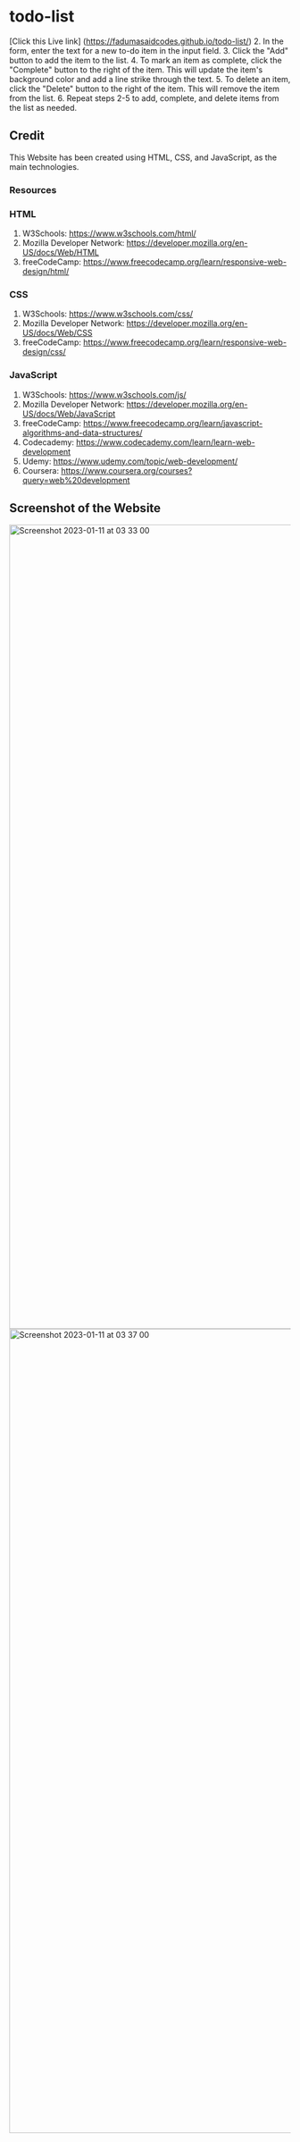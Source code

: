 # todo-list

[Click this Live link] (https://fadumasaidcodes.github.io/todo-list/)
2. In the form, enter the text for a new to-do item in the input field.
3. Click the "Add" button to add the item to the list.
4. To mark an item as complete, click the "Complete" button to the right of the item. This will update the item's background color and add a line strike through the text.
5. To delete an item, click the "Delete" button to the right of the item. This will remove the item from the list.
6. Repeat steps 2-5 to add, complete, and delete items from the list as needed.

## Credit 

 This Website has been created using HTML, CSS, and JavaScript, as the main technologies.

 ### Resources 

 ### HTML

1. W3Schools: https://www.w3schools.com/html/
2. Mozilla Developer Network: https://developer.mozilla.org/en-US/docs/Web/HTML
3. freeCodeCamp: https://www.freecodecamp.org/learn/responsive-web-design/html/

### CSS

1. W3Schools: https://www.w3schools.com/css/
2. Mozilla Developer Network: https://developer.mozilla.org/en-US/docs/Web/CSS
3. freeCodeCamp: https://www.freecodecamp.org/learn/responsive-web-design/css/

### JavaScript

1. W3Schools: https://www.w3schools.com/js/
2. Mozilla Developer Network: https://developer.mozilla.org/en-US/docs/Web/JavaScript
3. freeCodeCamp: https://www.freecodecamp.org/learn/javascript-algorithms-and-data-structures/
4. Codecademy: https://www.codecademy.com/learn/learn-web-development
5. Udemy: https://www.udemy.com/topic/web-development/
6. Coursera: https://www.coursera.org/courses?query=web%20development

## Screenshot of the Website

<img width="1440" alt="Screenshot 2023-01-11 at 03 33 00" src="https://user-images.githubusercontent.com/102771343/211711828-bd175105-6ff2-4915-ad27-09193fa2e322.png">
<img width="1440" alt="Screenshot 2023-01-11 at 03 37 00" src="https://user-images.githubusercontent.com/102771343/211712086-88c48b31-776b-49d6-a09e-11a5c20f0a46.png">